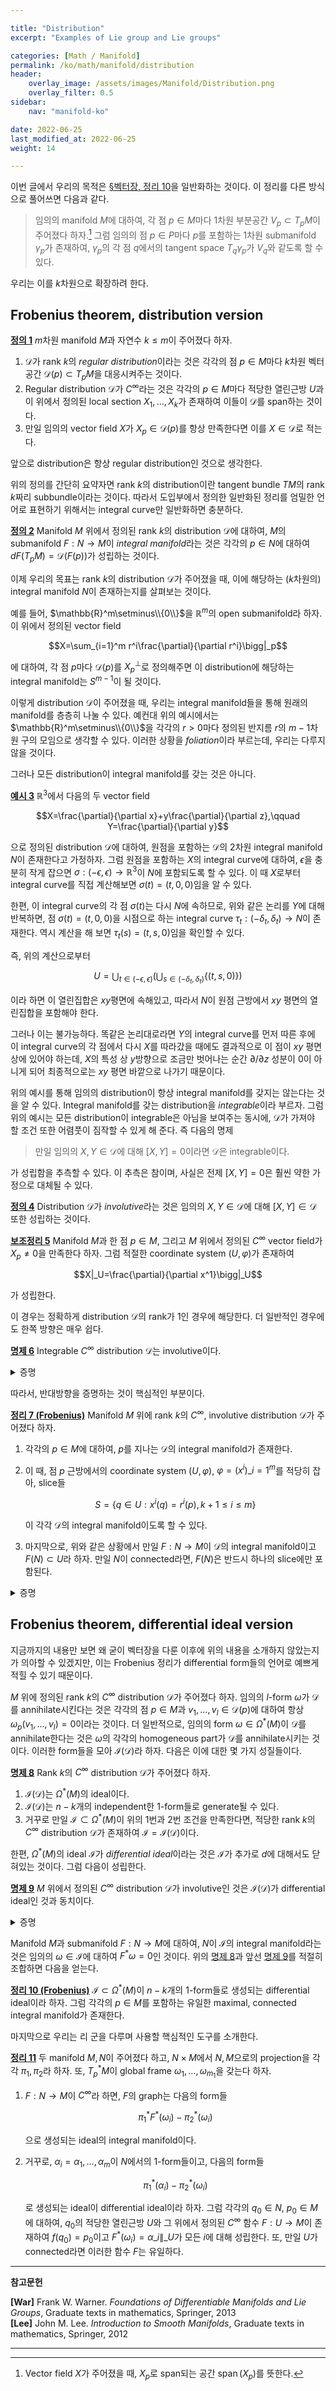 ```yaml
---

title: "Distribution"
excerpt: "Examples of Lie group and Lie groups"

categories: [Math / Manifold]
permalink: /ko/math/manifold/distribution
header:
    overlay_image: /assets/images/Manifold/Distribution.png
    overlay_filter: 0.5
sidebar: 
    nav: "manifold-ko"

date: 2022-06-25
last_modified_at: 2022-06-25
weight: 14

---
```


이번 글에서 우리의 목적은 [§벡터장, 정리 10](/ko/math/manifold/vector_fields#thm10)을 일반화하는 것이다. 이 정리를 다른 방식으로 풀어쓰면 다음과 같다.

> 임의의 manifold $M$에 대하여, 각 점 $p\in M$마다 1차원 부분공간 $V_p\subset T_pM$이 주어졌다 하자.[^1] 그럼 임의의 점 $p\in P$마다 $p$를 포함하는 1차원 submanifold $\gamma_p$가 존재하여, $\gamma_p$의 각 점 $q$에서의 tangent space $T_q\gamma_p$가 $V_q$와 같도록 할 수 있다.

우리는 이를 $k$차원으로 확장하려 한다. 

## Frobenius theorem, distribution version

<div class="definition" markdown="1">

<ins id="df1">**정의 1**</ins> $m$차원 manifold $M$과 자연수 $k\leq m$이 주어졌다 하자. 

1. $\mathscr{D}$가 rank $k$의 *regular distribution*이라는 것은 각각의 점 $p\in M$마다 $k$차원 벡터공간 $\mathscr{D}(p)\subset T_pM$을 대응시켜주는 것이다.
2. Regular distribution $\mathscr{D}$가 $C^\infty$라는 것은 각각의 $p\in M$마다 적당한 열린근방 $U$과 이 위에서 정의된 local section $X_1,\ldots, X_k$가 존재하여 이들이 $\mathscr{D}$를 span하는 것이다.
3. 만일 임의의 vector field $X$가 $X_p\in \mathscr{D}(p)$를 항상 만족한다면 이를 $X\in\mathscr{D}$로 적는다. 

</div>

앞으로 distribution은 항상 regular distribution인 것으로 생각한다.

위의 정의를 간단히 요약자면 rank $k$의 distribution이란 tangent bundle $TM$의 rank $k$짜리 subbundle이라는 것이다. 따라서 도입부에서 정의한 일반화된 정리를 엄밀한 언어로 표현하기 위해서는 integral curve만 일반화하면 충분하다.

<div class="definition" markdown="1">

<ins id="df2">**정의 2**</ins> Manifold $M$ 위에서 정의된 rank $k$의 distribution $\mathscr{D}$에 대하여, $M$의 submanifold $F:N\rightarrow M$이 *integral manifold*라는 것은 각각의 $p\in N$에 대하여 $dF(T_pM)=\mathscr{D}(F(p))$가 성립하는 것이다.

</div>

이제 우리의 목표는 rank $k$의 distribution $\mathscr{D}$가 주어졌을 때, 이에 해당하는 ($k$차원의) integral manifold $N$이 존재하는지를 살펴보는 것이다.

예를 들어, $\mathbb{R}^m\setminus\\{0\\}$을 $\mathbb{R}^m$의 open submanifold라 하자. 이 위에서 정의된 vector field

$$X=\sum_{i=1}^m r^i\frac{\partial}{\partial r^i}\bigg|_p$$

에 대하여, 각 점 $p$마다 $\mathscr{D}(p)$를 $X_p^{\perp}$로 정의해주면 이 distribution에 해당하는 integral manifold는 $S^{m-1}$이 될 것이다. 

이렇게 distribution $\mathscr{D}$이 주어졌을 때, 우리는 integral manifold들을 통해 원래의 manifold를 층층히 나눌 수 있다. 예컨대 위의 예시에서는 $\mathbb{R}^m\setminus\\{0\\}$을 각각의 $r>0$마다 정의된 반지름 $r$의 $m-1$차원 구의 모임으로 생각할 수 있다. 이러한 상황을 *foliation*이라 부르는데, 우리는 다루지 않을 것이다.

그러나 모든 distribution이 integral manifold를 갖는 것은 아니다.

<div class="example" markdown="1">

<ins id="ex3">**예시 3**</ins> $\mathbb{R}^3$에서 다음의 두 vector field

$$X=\frac{\partial}{\partial x}+y\frac{\partial}{\partial z},\qquad Y=\frac{\partial}{\partial y}$$

으로 정의된 distribution $\mathscr{D}$에 대하여, 원점을 포함하는 $\mathscr{D}$의 2차원 integral manifold $N$이 존재한다고 가정하자. 그럼 원점을 포함하는 $X$의 integral curve에 대하여, $\epsilon$을 충분히 작게 잡으면 $\sigma:(-\epsilon,\epsilon)\rightarrow \mathbb{R}^3$이 $N$에 포함되도록 할 수 있다. 이 때 $X$로부터 integral curve를 직접 계산해보면 $\sigma(t)=(t,0,0)$임을 알 수 있다.

한편, 이 integral curve의 각 점 $\sigma(t)$는 다시 $N$에 속하므로, 위와 같은 논리를 $Y$에 대해 반복하면, 점 $\sigma(t)=(t,0,0)$을 시점으로 하는 integral curve $\tau_t:(-\delta_t,\delta_t)\rightarrow N$이 존재한다. 역시 계산을 해 보면 $\tau_t(s)=(t,s,0)$임을 확인할 수 있다. 

즉, 위의 계산으로부터 

$$U=\bigcup_{t\in(-\epsilon,\epsilon)}\left(\bigcup_{s\in(-\delta_t, \delta_t)} \{(t,s,0)\}\right)$$

이라 하면 이 열린집합은 $xy$평면에 속해있고, 따라서 $N$이 원점 근방에서 $xy$ 평면의 열린집합을 포함해야 한다. 

그러나 이는 불가능하다. 똑같은 논리대로라면 $Y$의 integral curve를 먼저 따른 후에 이 integral curve의 각 점에서 다시 $X$를 따라갔을 때에도 결과적으로 이 점이 $xy$ 평면 상에 있어야 하는데, $X$의 특성 상 $y$방향으로 조금만 벗어나는 순간 $\partial/\partial z$ 성분이 0이 아니게 되어 최종적으로는 $xy$ 평면 바깥으로 나가기 때문이다.

</div>

위의 예시를 통해 임의의 distribution이 항상 integral manifold를 갖지는 않는다는 것을 알 수 있다. Integral manifold를 갖는 distribution을 *integrable*이라 부르자. 그럼 위의 예시는 모든 distribution이 integrable은 아님을 보여주는 동시에, $\mathscr{D}$가 가져야 할 조건 또한 어렴풋이 짐작할 수 있게 해 준다. 즉 다음의 명제

> 만일 임의의 $X,Y\in\mathscr{D}$에 대해 $[X,Y]=0$이라면 $\mathscr{D}$은 integrable이다.

가 성립함을 추측할 수 있다. 이 추측은 참이며, 사실은 전제 $[X,Y]=0$은 훨씬 약한 가정으로 대체될 수 있다.

<div class="definition" markdown="1">

<ins id="df4">**정의 4**</ins> Distribution $\mathscr{D}$가 *involutive*라는 것은 임의의 $X,Y\in\mathscr{D}$에 대해 $[X,Y]\in\mathscr{D}$ 또한 성립하는 것이다.

</div>

<div class="proposition" markdown="1">

<ins id="lem5">**보조정리 5**</ins> Manifold $M$과 한 점 $p\in M$, 그리고 $M$ 위에서 정의된 $C^\infty$ vector field가 $X_p\neq 0$을 만족한다 하자. 그럼 적절한 coordinate system $(U,\varphi)$가 존재하여 

$$X|_U=\frac{\partial}{\partial x^1}\bigg|_U$$

가 성립한다.

</div>

이 경우는 정확하게 distribution $\mathscr{D}$의 rank가 1인 경우에 해당한다. 더 일반적인 경우에도 한쪽 방향은 매우 쉽다.

<div class="proposition" markdown="1">

<ins id="pp6">**명제 6**</ins> Integrable $C^\infty$ distribution $\mathscr{D}$는 involutive이다.

</div>
<details class="proof" markdown="1">
<summary>증명</summary>



</details>

따라서, 반대방향을 증명하는 것이 핵심적인 부분이다.

<div class="proposition" markdown="1">

<ins id="thm7">**정리 7 (Frobenius)**</ins> Manifold $M$ 위에 rank $k$의 $C^\infty$, involutive distribution $\mathscr{D}$가 주어졌다 하자.

1. 각각의 $p\in M$에 대하여, $p$를 지나는 $\mathscr{D}$의 integral manifold가 존재한다.
2. 이 때, 점 $p$ 근방에서의 coordinate system $(U,\varphi)$, $\varphi=(x^i)\_{i=1}^m$를 적당히 잡아, slice들
    
    $$S=\{q\in U: x^i(q)=r^i(p), k+1\leq i\leq m\}$$

    이 각각 $\mathscr{D}$의 integral manifold이도록 할 수 있다.
3. 마지막으로, 위와 같은 상황에서 만일 $F:N\rightarrow M$이 $\mathscr{D}$의 integral manifold이고 $F(N)\subset U$라 하자. 만일 $N$이 connected라면, $F(N)$은 반드시 하나의 slice에만 포함된다. 

</div>
<details class="proof" markdown="1">
<summary>증명</summary>



</details>

## Frobenius theorem, differential ideal version

지금까지의 내용만 보면 왜 굳이 벡터장을 다룬 이후에 위의 내용을 소개하지 않았는지가 의아할 수 있겠지만, 이는 Frobenius 정리가 differential form들의 언어로 예쁘게 적힐 수 있기 때문이다. 

$M$ 위에 정의된 rank $k$의 $C^\infty$ distribution $\mathscr{D}$가 주어졌다 하자. 임의의 $l$-form $\omega$가 $\mathscr{D}$를 annihilate시킨다는 것은 각각의 점 $p\in M$과 $v_1,\ldots, v_l\in\mathscr{D}(p)$에 대하여 항상 $\omega_p(v_1,\ldots, v_l)=0$이라는 것이다. 더 일반적으로, 임의의 form $\omega\in\Omega^\ast(M)$이 $\mathscr{D}$를 annihilate한다는 것은 $\omega$의 각각의 homogeneous part가 $\mathscr{D}$를 annihilate시키는 것이다. 이러한 form들을 모아 $\mathscr{I}(\mathscr{D})$라 하자. 다음은 이에 대한 몇 가지 성질들이다.

<div class="proposition" markdown="1">

<ins id="pp8">**명제 8**</ins> Rank $k$의 $C^\infty$ distribution $\mathscr{D}$가 주어졌다 하자. 

1. $\mathscr{I}(\mathscr{D})$는 $\Omega^\ast(M)$의 ideal이다.
2. $\mathscr{I}(\mathscr{D})$는 $n-k$개의 independent한 1-form들로 generate될 수 있다.
3. 거꾸로 만일 $\mathscr{I}\subset\Omega^\ast(M)$이 위의 1번과 2번 조건을 만족한다면, 적당한 rank $k$의 $C^\infty$ distribution $\mathscr{D}$가 존재하여 $\mathscr{I}=\mathscr{I}(\mathscr{D})$이다.

</div>

한편, $\Omega^\ast(M)$의 ideal $\mathscr{I}$가 *differential ideal*이라는 것은 $\mathscr{I}$가 추가로 $d$에 대해서도 닫혀있는 것이다. 그럼 다음이 성립한다.

<div class="proposition" markdown="1">

<ins id="pp9">**명제 9**</ins> $M$ 위에서 정의된 $C^\infty$ distribution $\mathscr{D}$가 involutive인 것은 $\mathscr{I}(\mathscr{D})$가 differential ideal인 것과 동치이다.

</div>
<details class="proof" markdown="1">
<summary>증명</summary>



</details>

Manifold $M$과 submanifold $F:N\rightarrow M$에 대하여, $N$이 $\mathscr{I}$의 integral manifold라는 것은 임의의 $\omega\in\mathscr{I}$에 대하여 $F^\ast\omega=0$인 것이다. 위의 [명제 8](#pp8)과 앞선 [명제 9](#pp9)를 적절히 조합하면 다음을 얻는다.

<div class="proposition" markdown="1">

<ins id="thm10">**정리 10 (Frobenius)**</ins> $\mathscr{I}\subset\Omega^\ast(M)$이 $n-k$개의 1-form들로 생성되는 differential ideal이라 하자. 그럼 각각의 $p\in M$를 포함하는 유일한 maximal, connected integral manifold가 존재한다.

</div>

마지막으로 우리는 리 군을 다루며 사용할 핵심적인 도구를 소개한다.

<div class="proposition" markdown="1">

<ins id="thm11">**정리 11**</ins> 두 manifold $M,N$이 주어졌다 하고, $N\times M$에서 $N,M$으로의 projection을 각각 $\pi_1,\pi_2$라 하자. 또, $T_p^\ast M$이 global frame $\omega_1,\ldots,\omega_{m_1}$을 갖는다 하자. 

1. $F:N\rightarrow M$이 $C^\infty$라 하면, $F$의 graph는 다음의 form들

    $$\pi_1^\ast F^\ast(\omega_i)-\pi_2^\ast(\omega_i)$$

    으로 생성되는 ideal의 integral manifold이다.
2. 거꾸로, $\alpha_i=\alpha_1,\ldots,\alpha_m$이 $N$에서의 1-form들이고, 다음의 form들

    $$\pi_1^\ast(\alpha_i)-\pi_2^\ast(\omega_i)$$

    로 생성되는 ideal이 differential ideal이라 하자. 그럼 각각의 $q_0\in N$, $p_0\in M$에 대하여, $q_0$의 적당한 열린근방 $U$와 그 위에서 정의된 $C^\infty$ 함수 $F:U\rightarrow M$이 존재하여 $f(q_0)=p_0$이고 $F^\ast(\omega_i)=\alpha\_i\|\_U$가 모든 $i$에 대해 성립한다. 또, 만일 $U$가 connected라면 이러한 함수 $F$는 유일하다.

</div>


---

**참고문헌**

**[War]** Frank W. Warner. *Foundations of Differentiable Manifolds and Lie Groups*, Graduate texts in mathematics, Springer, 2013  
**[Lee]** John M. Lee. *Introduction to Smooth Manifolds*, Graduate texts in mathematics, Springer, 2012  


---

[^1]: Vector field $X$가 주어졌을 때, $X_p$로 span되는 공간 $\operatorname{span}(X_p)$를 뜻한다.
